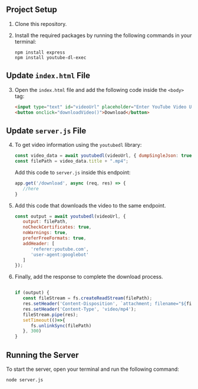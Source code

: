 ## Project Setup

1. Clone this repository.

2. Install the required packages by running the following commands in your terminal:
   ```shell
   npm install express
   npm install youtube-dl-exec
   ```

## Update `index.html` File

3. Open the `index.html` file and add the following code inside the `<body>` tag:
   ```html
   <input type="text" id="videoUrl" placeholder="Enter YouTube Video URL">
   <button onclick="downloadVideo()">Download</button>
   ```

## Update `server.js` File

4. To get video information using the `youtubedl` library:
   ```javascript
   const video_data = await youtubedl(videoUrl, { dumpSingleJson: true, noWarnings: true });
   const filePath = video_data.title + ".mp4";
   ```
   Add this code to `server.js` inside this endpoint:
   ```javascript
   app.get('/download', async (req, res) => {
      //here
   }
   ```

5. Add this code that downloads the video to the same endpoint.


   ```javascript
   const output = await youtubedl(videoUrl, {
      output: filePath,
      noCheckCertificates: true,
      noWarnings: true,
      preferFreeFormats: true,
      addHeader: [
         'referer:youtube.com',
         'user-agent:googlebot'
      ]
   });
      ```

6. Finally, add the response to complete the download process.

   ```javascript

   if (output) {
      const fileStream = fs.createReadStream(filePath);
      res.setHeader('Content-Disposition', `attachment; filename="${filePath}"`);
      res.setHeader('Content-Type', 'video/mp4');
      fileStream.pipe(res);
      setTimeout(()=>{
         fs.unlinkSync(filePath)
      }, 300) 
   }
   ```

## Running the Server

To start the server, open your terminal and run the following command:
   ```shell
   node server.js
   ```
